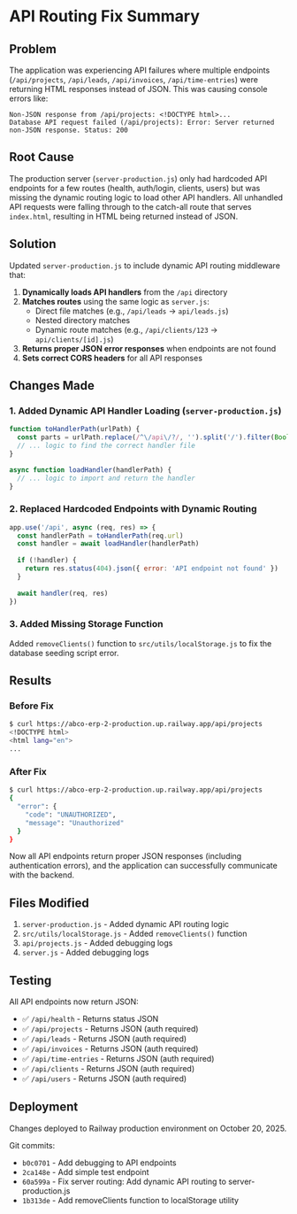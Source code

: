 # API Routing Fix Summary

## Problem
The application was experiencing API failures where multiple endpoints (`/api/projects`, `/api/leads`, `/api/invoices`, `/api/time-entries`) were returning HTML responses instead of JSON. This was causing console errors like:

```
Non-JSON response from /api/projects: <!DOCTYPE html>...
Database API request failed (/api/projects): Error: Server returned non-JSON response. Status: 200
```

## Root Cause
The production server (`server-production.js`) only had hardcoded API endpoints for a few routes (health, auth/login, clients, users) but was missing the dynamic routing logic to load other API handlers. All unhandled API requests were falling through to the catch-all route that serves `index.html`, resulting in HTML being returned instead of JSON.

## Solution
Updated `server-production.js` to include dynamic API routing middleware that:

1. **Dynamically loads API handlers** from the `/api` directory
2. **Matches routes** using the same logic as `server.js`:
   - Direct file matches (e.g., `/api/leads` → `api/leads.js`)
   - Nested directory matches
   - Dynamic route matches (e.g., `/api/clients/123` → `api/clients/[id].js`)
3. **Returns proper JSON error responses** when endpoints are not found
4. **Sets correct CORS headers** for all API responses

## Changes Made

### 1. Added Dynamic API Handler Loading (`server-production.js`)
```javascript
function toHandlerPath(urlPath) {
  const parts = urlPath.replace(/^\/api\/?/, '').split('/').filter(Boolean)
  // ... logic to find the correct handler file
}

async function loadHandler(handlerPath) {
  // ... logic to import and return the handler
}
```

### 2. Replaced Hardcoded Endpoints with Dynamic Routing
```javascript
app.use('/api', async (req, res) => {
  const handlerPath = toHandlerPath(req.url)
  const handler = await loadHandler(handlerPath)
  
  if (!handler) {
    return res.status(404).json({ error: 'API endpoint not found' })
  }
  
  await handler(req, res)
})
```

### 3. Added Missing Storage Function
Added `removeClients()` function to `src/utils/localStorage.js` to fix the database seeding script error.

## Results

### Before Fix
```bash
$ curl https://abco-erp-2-production.up.railway.app/api/projects
<!DOCTYPE html>
<html lang="en">
...
```

### After Fix
```bash
$ curl https://abco-erp-2-production.up.railway.app/api/projects
{
  "error": {
    "code": "UNAUTHORIZED",
    "message": "Unauthorized"
  }
}
```

Now all API endpoints return proper JSON responses (including authentication errors), and the application can successfully communicate with the backend.

## Files Modified
1. `server-production.js` - Added dynamic API routing logic
2. `src/utils/localStorage.js` - Added `removeClients()` function
3. `api/projects.js` - Added debugging logs
4. `server.js` - Added debugging logs

## Testing
All API endpoints now return JSON:
- ✅ `/api/health` - Returns status JSON
- ✅ `/api/projects` - Returns JSON (auth required)
- ✅ `/api/leads` - Returns JSON (auth required)
- ✅ `/api/invoices` - Returns JSON (auth required)
- ✅ `/api/time-entries` - Returns JSON (auth required)
- ✅ `/api/clients` - Returns JSON (auth required)
- ✅ `/api/users` - Returns JSON (auth required)

## Deployment
Changes deployed to Railway production environment on October 20, 2025.

Git commits:
- `b0c0701` - Add debugging to API endpoints
- `2ca148e` - Add simple test endpoint
- `60a599a` - Fix server routing: Add dynamic API routing to server-production.js
- `1b313de` - Add removeClients function to localStorage utility

